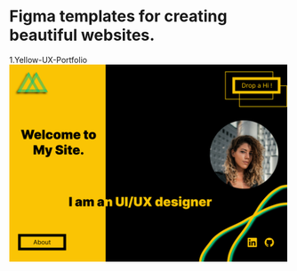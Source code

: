 <h1>Figma templates for creating beautiful websites.</h1>

1.Yellow-UX-Portfolio
<img src="https://github.com/yashkc2025/Website-templates/blob/main/yellow-port/yellow-UX-portfolio.png" width=500px, height="auto">
